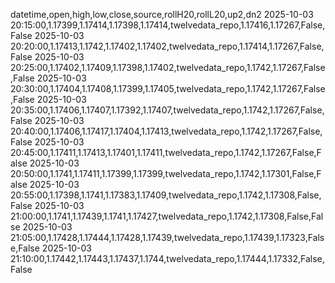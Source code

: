 datetime,open,high,low,close,source,rollH20,rollL20,up2,dn2
2025-10-03 20:15:00,1.17399,1.17414,1.17398,1.17414,twelvedata_repo,1.17416,1.17267,False,False
2025-10-03 20:20:00,1.17413,1.1742,1.17402,1.17402,twelvedata_repo,1.17414,1.17267,False,False
2025-10-03 20:25:00,1.17402,1.17409,1.17398,1.17402,twelvedata_repo,1.1742,1.17267,False,False
2025-10-03 20:30:00,1.17404,1.17408,1.17399,1.17405,twelvedata_repo,1.1742,1.17267,False,False
2025-10-03 20:35:00,1.17406,1.17407,1.17392,1.17407,twelvedata_repo,1.1742,1.17267,False,False
2025-10-03 20:40:00,1.17406,1.17417,1.17404,1.17413,twelvedata_repo,1.1742,1.17267,False,False
2025-10-03 20:45:00,1.17411,1.17413,1.17401,1.17411,twelvedata_repo,1.1742,1.17267,False,False
2025-10-03 20:50:00,1.1741,1.17411,1.17399,1.17399,twelvedata_repo,1.1742,1.17301,False,False
2025-10-03 20:55:00,1.17398,1.1741,1.17383,1.17409,twelvedata_repo,1.1742,1.17308,False,False
2025-10-03 21:00:00,1.1741,1.17439,1.1741,1.17427,twelvedata_repo,1.1742,1.17308,False,False
2025-10-03 21:05:00,1.17428,1.17444,1.17428,1.17439,twelvedata_repo,1.17439,1.17323,False,False
2025-10-03 21:10:00,1.17442,1.17443,1.17437,1.1744,twelvedata_repo,1.17444,1.17332,False,False
